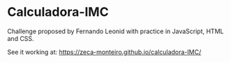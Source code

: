 # Calculadora-IMC
Challenge proposed by Fernando Leonid with practice in JavaScript, HTML and CSS.

See it working at: https://zeca-monteiro.github.io/calculadora-IMC/
